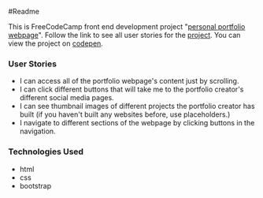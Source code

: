 ﻿#Readme

This is FreeCodeCamp front end development project "[personal portfolio webpage](https://www.freecodecamp.com/challenges/build-a-personal-portfolio-webpage)". Follow the link
to see all user stories for the [project](https://www.freecodecamp.com/challenges/build-a-personal-portfolio-webpage).
You can view the project on [codepen](http://codepen.io/Reggie01/full/qdzZxb/).

### User Stories
* I can access all of the portfolio webpage's content just by scrolling.
* I can click different buttons that will take me to the portfolio creator's different social media pages.
* I can see thumbnail images of different projects the portfolio creator has built (if you haven't built any websites before, use placeholders.)
* I navigate to different sections of the webpage by clicking buttons in the navigation.

### Technologies Used
* html
* css
* bootstrap